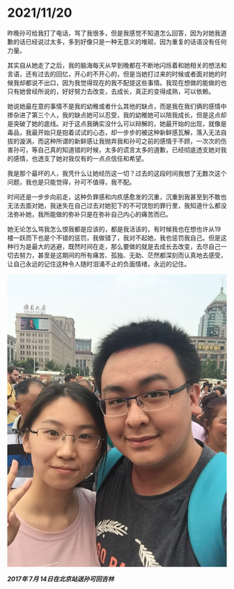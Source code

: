 # 2021/11/20

昨晚孙可给我打了电话，骂了我很多，但是我感觉不知道怎么回答，因为对她我道歉的话已经说过太多，多到好像只是一种无意义的堆砌，因为重复的话语没有任何力量。

其实自从她走了之后，我的脑海每天从早到晚都在不断地闪烁着和她相关的想法和言语，还有过去的回忆，开心的不开心的，但是当她打过来的时候或者面对她的时候我却都说不出口，因为我觉得现在的我不配提这些事情。我现在想做的能做的也只有她曾经所说的，好好努力去改变，去成长，真正的变得成熟，可以依赖。

她说她最在意的事情不是我的幼稚或者什么其他的缺点，而是我在我们俩的感情中掺杂进了第三个人，我的缺点她可以忍受，我的幼稚她可以陪我成长，但是这点却是突破了她的底线。对于这点我确实没什么可以辩解的，她最开始的出现，就像是毒品，我最开始只是抱着试试的心态，却一步步的被这种新鲜感瓦解，落入无法自拔的漩涡，而这种所谓的新鲜感让我抛弃我和孙可之前的感情于不顾，一次次的伤害孙可，等自己真的知道错的时候，太多的谎言太多的道歉，已经彻底透支她对我的感情，也透支了她对我仅有的一点点信任和希望。

我是那个最坏的人，我凭什么让她经历这一切？过去的这段时间我想了无数次这个问题，我也是只能觉得，孙可不值得，我不配。

时间还是一步步向前走，这种负罪感和内疚感愈发的沉重，沉重到我甚至到不敢也无法去面对她，我迷失在自己过去对她犯下的不可饶恕的罪行里，我知道什么都没法弥补她，我所能做的弥补只是在弥补自己内心的痛苦而已。

她无论怎么骂我怎么恨我都是应该的，都是我活该的，有时候我也在想也许从19楼一跃而下也是个不错的惩罚，我做错了，我对不起她，我也惩罚我自己。但是这种行为是最大的逃避，既然时间在走，那么要做的就是去成长去改变，去尽自己一切去努力，甚至是这期间的所有痛苦、孤独、无助、茫然都深刻而认真地去感受，让自己永远的记住这种令人随时泪涌不止的负面情绪，永远的记住。

![2017年7月14日在北京站送孙可回吉林.jpg](../images/2017年7月14日在北京站送孙可回吉林.jpg)

___2017年 7月 14日在北京站送孙可回吉林___